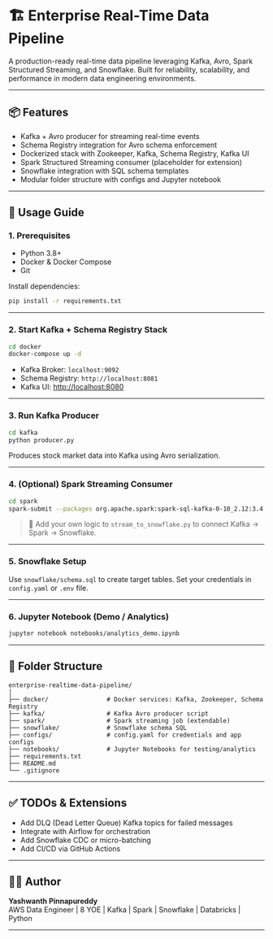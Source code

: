 # 🏗️ Enterprise Real-Time Data Pipeline

A production-ready real-time data pipeline leveraging Kafka, Avro, Spark Structured Streaming, and Snowflake. Built for reliability, scalability, and performance in modern data engineering environments.

---

## 📦 Features

- Kafka + Avro producer for streaming real-time events
- Schema Registry integration for Avro schema enforcement
- Dockerized stack with Zookeeper, Kafka, Schema Registry, Kafka UI
- Spark Structured Streaming consumer (placeholder for extension)
- Snowflake integration with SQL schema templates
- Modular folder structure with configs and Jupyter notebook

---

## 🚀 Usage Guide

### 1. Prerequisites

- Python 3.8+
- Docker & Docker Compose
- Git

Install dependencies:

```bash
pip install -r requirements.txt
```

---

### 2. Start Kafka + Schema Registry Stack

```bash
cd docker
docker-compose up -d
```

- Kafka Broker: `localhost:9092`
- Schema Registry: `http://localhost:8081`
- Kafka UI: [http://localhost:8080](http://localhost:8080)

---

### 3. Run Kafka Producer

```bash
cd kafka
python producer.py
```

Produces stock market data into Kafka using Avro serialization.

---

### 4. (Optional) Spark Streaming Consumer

```bash
cd spark
spark-submit --packages org.apache.spark:spark-sql-kafka-0-10_2.12:3.4.1 stream_to_snowflake.py
```

> 🚧 Add your own logic to `stream_to_snowflake.py` to connect Kafka → Spark → Snowflake.

---

### 5. Snowflake Setup

Use `snowflake/schema.sql` to create target tables. Set your credentials in `config.yaml` or `.env` file.

---

### 6. Jupyter Notebook (Demo / Analytics)

```bash
jupyter notebook notebooks/analytics_demo.ipynb
```

---

## 📁 Folder Structure

```
enterprise-realtime-data-pipeline/
│
├── docker/                # Docker services: Kafka, Zookeeper, Schema Registry
├── kafka/                 # Kafka Avro producer script
├── spark/                 # Spark streaming job (extendable)
├── snowflake/             # Snowflake schema SQL
├── configs/               # config.yaml for credentials and app configs
├── notebooks/             # Jupyter Notebooks for testing/analytics
├── requirements.txt
├── README.md
└── .gitignore
```

---

## ✅ TODOs & Extensions

- Add DLQ (Dead Letter Queue) Kafka topics for failed messages
- Integrate with Airflow for orchestration
- Add Snowflake CDC or micro-batching
- Add CI/CD via GitHub Actions

---

## 👨‍💻 Author

**Yashwanth Pinnapureddy**  
AWS Data Engineer | 8 YOE | Kafka | Spark | Snowflake | Databricks | Python

---

